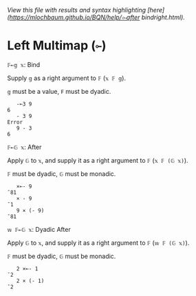 *View this file with results and syntax highlighting [here](https://mlochbaum.github.io/BQN/help/⟜after bindright.html).*

# Left Multimap (`⟜`)

`𝔽⟜𝕘 𝕩`: Bind 

Supply `𝕘` as a right argument to `𝔽` (`𝕩 𝔽 𝕘`).

`𝕘` must be a value, `F` must be dyadic.

       -⟜3 9
    6
       - 3 9
    Error
       9 - 3
    6


`𝔽⟜𝔾 𝕩`: After

Apply `𝔾` to `𝕩`, and supply it as a right argument to `𝔽` (`𝕩 𝔽 (𝔾 𝕩)`). 

`𝔽` must be dyadic, `𝔾` must be monadic.

       ×⟜- 9
    ¯81
       × - 9
    ¯1
       9 × (- 9)
    ¯81


`𝕨 𝔽⟜𝔾 𝕩`: Dyadic After

Apply `𝔾` to `𝕩`, and supply it as a right argument to `𝔽` (`𝕨 𝔽 (𝔾 𝕩)`). 

`𝔽` must be dyadic, `𝔾` must be monadic.

       2 ×⟜- 1
    ¯2
       2 × (- 1)
    ¯2

